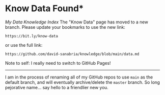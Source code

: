# Know Data Found*
_My Data Knowledge Index_
The "Know Data" page has moved to a new branch. Please update your bookmarks to use the new link:

    https://bit.ly/know-data
  
or use the full link:

    https://github.com/david-sanabria/knowledge/blob/main/data.md
    
Note to self: I really need to switch to GitHub Pages!


-----

I am in the process of renaming all of my GitHub repos to use `main` as the default branch, and will eventually archive/delete the `master` branch. So long pejorative name... say hello to a friendlier new you.
